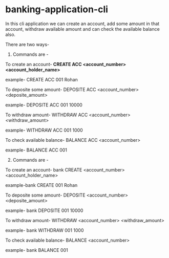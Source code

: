 # banking-application-cli


In this cli application we can create an account, add some amount in that account, withdraw available amount and can check the available balance also.

There are two ways-

1) Commands are -

To create an account- <b>CREATE ACC <account_number> <account_holder_name></b>

example- CREATE ACC 001 Rohan

To deposite some amount- DEPOSITE ACC <account_number> <deposite_amount>

example- DEPOSITE ACC 001 10000

To withdraw amount-  WITHDRAW ACC <account_number> <withdraw_amount>

example- WITHDRAW ACC 001 1000

To check available balance- BALANCE ACC <account_number>

example- BALANCE ACC 001


2) Commands are -

To create an account- bank CREATE <account_number> <account_holder_name>

example-bank CREATE 001 Rohan

To deposite some amount- DEPOSITE <account_number> <deposite_amount>

example- bank DEPOSITE 001 10000

To withdraw amount-  WITHDRAW <account_number> <withdraw_amount>

example- bank WITHDRAW 001 1000

To check available balance- BALANCE <account_number>

example- bank BALANCE 001
